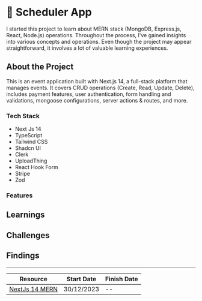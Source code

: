 # 📆 Scheduler App

I started this project to learn about MERN stack (MongoDB, Express.js, React, Node.js) operations. Throughout the process, I've gained insights into various concepts and operations. Even though the project may appear straightforward, it involves a lot of valuable learning experiences.

## About the Project

This is an event application built with Next.js 14, a full-stack platform that manages events. It covers CRUD operations (Create, Read, Update, Delete), includes payment features, user authentication, form handling and validations, mongoose configurations, server actions & routes, and more.

### Tech Stack

- Next Js 14
- TypeScript
- Tailwind CSS
- Shadcn UI
- Clerk
- UploadThing
- React Hook Form
- Stripe
- Zod

### Features

## Learnings

## Challenges

## Findings

---
<div align="center">

| Resource    |  Start Date | Finish Date | 
|--|--|--|
|[NextJs 14 MERN](https://youtu.be/zgGhzuBZOQg?list=PL6QREj8te1P7gixBDSU8JLvQndTEEX3c3)| 30/12/2023 |--  |

</div>

